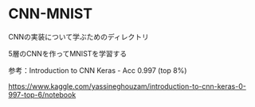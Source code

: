# CNN-MNIST

CNNの実装について学ぶためのディレクトリ

5層のCNNを作ってMNISTを学習する

参考：Introduction to CNN Keras - Acc 0.997 (top 8%)

https://www.kaggle.com/yassineghouzam/introduction-to-cnn-keras-0-997-top-6/notebook